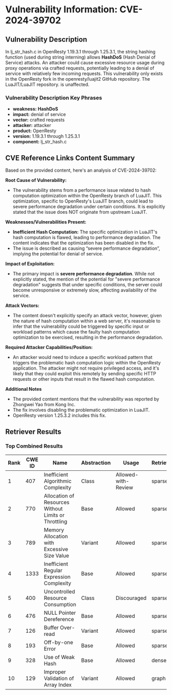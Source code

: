 # Vulnerability Information: CVE-2024-39702

## Vulnerability Description
In lj_str_hash.c in OpenResty 1.19.3.1 through 1.25.3.1, the string hashing function (used during string interning) allows **HashDoS** (Hash Denial of Service) attacks. An attacker could cause excessive resource usage during proxy operations via crafted requests, potentially leading to a denial of service with relatively few incoming requests. This vulnerability only exists in the OpenResty fork in the openresty/luajit2 GitHub repository. The LuaJIT/LuaJIT repository. is unaffected.

### Vulnerability Description Key Phrases
- **weakness:** **HashDoS**
- **impact:** denial of service
- **vector:** crafted requests
- **attacker:** attacker
- **product:** OpenResty
- **version:** 1.19.3.1 through 1.25.3.1
- **component:** lj_str_hash.c

## CVE Reference Links Content Summary
Based on the provided content, here's an analysis of CVE-2024-39702:

**Root Cause of Vulnerability:**

*   The vulnerability stems from a performance issue related to hash computation optimization within the OpenResty branch of LuaJIT. This optimization, specific to OpenResty's LuaJIT branch, could lead to severe performance degradation under certain conditions. It is explicitly stated that the issue does NOT originate from upstream LuaJIT.

**Weaknesses/Vulnerabilities Present:**

*   **Inefficient Hash Computation:** The specific optimization in LuaJIT's hash computation is flawed, leading to performance degradation. The content indicates that the optimization has been disabled in the fix.
*   The issue is described as causing “severe performance degradation”, implying the potential for denial of service.

**Impact of Exploitation:**

*   The primary impact is **severe performance degradation**. While not explicitly stated, the mention of the potential for "severe performance degradation" suggests that under specific conditions, the server could become unresponsive or extremely slow, affecting availability of the service.

**Attack Vectors:**

*   The content doesn't explicitly specify an attack vector, however, given the nature of hash computation within a web server, it's reasonable to infer that the vulnerability could be triggered by specific input or workload patterns which cause the faulty hash computation optimization to be exercised, resulting in the performance degradation. 

**Required Attacker Capabilities/Position:**

*   An attacker would need to induce a specific workload pattern that triggers the problematic hash computation logic within the OpenResty application. The attacker might not require privileged access, and it's likely that they could exploit this remotely by sending specific HTTP requests or other inputs that result in the flawed hash computation.

**Additional Notes**

*   The provided content mentions that the vulnerability was reported by Zhongwei Yao from Kong Inc.
*   The fix involves disabling the problematic optimization in LuaJIT.
*   OpenResty version 1.25.3.2 includes this fix.

## Retriever Results

### Top Combined Results

| Rank | CWE ID | Name | Abstraction | Usage  | Retrievers | Individual Scores |
|------|--------|------|-------------|-------|------------|-------------------|
| 1 | 407 | Inefficient Algorithmic Complexity | Class | Allowed-with-Review | sparse | 0.345 |
| 2 | 770 | Allocation of Resources Without Limits or Throttling | Base | Allowed | sparse | 0.333 |
| 3 | 789 | Memory Allocation with Excessive Size Value | Variant | Allowed | sparse | 0.332 |
| 4 | 1333 | Inefficient Regular Expression Complexity | Base | Allowed | sparse | 0.330 |
| 5 | 400 | Uncontrolled Resource Consumption | Class | Discouraged | sparse | 0.315 |
| 6 | 476 | NULL Pointer Dereference | Base | Allowed | sparse | 0.314 |
| 7 | 126 | Buffer Over-read | Variant | Allowed | sparse | 0.312 |
| 8 | 193 | Off-by-one Error | Base | Allowed | sparse | 0.310 |
| 9 | 328 | Use of Weak Hash | Base | Allowed | dense | 0.497 |
| 10 | 129 | Improper Validation of Array Index | Variant | Allowed | graph | 0.002 |

